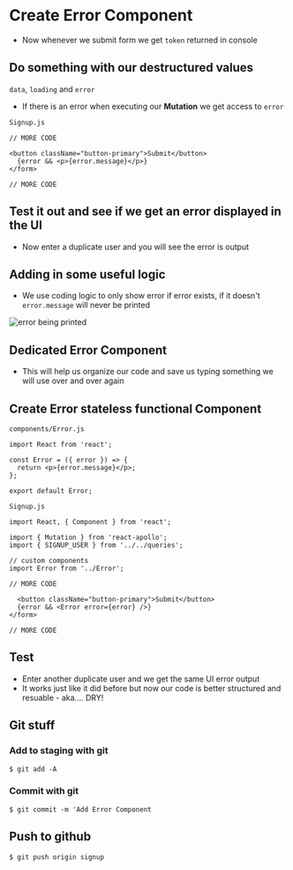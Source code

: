 # Create Error Component
* Now whenever we submit form we get `token` returned in console

## Do something with our destructured values
`data`, `loading` and `error`

* If there is an error when executing our **Mutation** we get access to `error`

`Signup.js`

```
// MORE CODE

<button className="button-primary">Submit</button>
  {error && <p>{error.message}</p>}
</form>

// MORE CODE
```

## Test it out and see if we get an error displayed in the UI
* Now enter a duplicate user and you will see the error is output

## Adding in some useful logic
* We use coding logic to only show error if error exists, if it doesn't `error.message` will never be printed

![error being printed](https://i.imgur.com/IppFyD9.png)

## Dedicated Error Component
* This will help us organize our code and save us typing something we will use over and over again

## Create Error stateless functional Component
`components/Error.js`

```
import React from 'react';

const Error = ({ error }) => {
  return <p>{error.message}</p>;
};

export default Error;
```

`Signup.js`

```
import React, { Component } from 'react';

import { Mutation } from 'react-apollo';
import { SIGNUP_USER } from '../../queries';

// custom components
import Error from '../Error';

// MORE CODE

  <button className="button-primary">Submit</button>
  {error && <Error error={error} />}
</form>

// MORE CODE
```

## Test
* Enter another duplicate user and we get the same UI error output
* It works just like it did before but now our code is better structured and resuable - aka.... DRY!

## Git stuff

### Add to staging with git
`$ git add -A`

### Commit with git
`$ git commit -m 'Add Error Component`

## Push to github
`$ git push origin signup`
